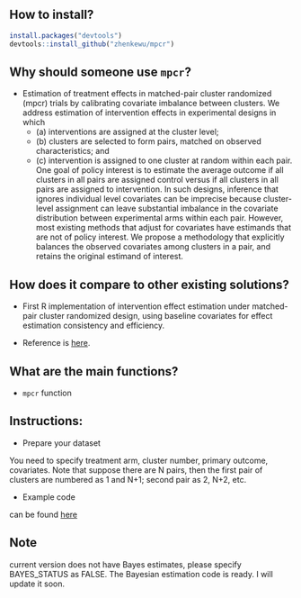 How to install?
--------------
```r
install.packages("devtools")
devtools::install_github("zhenkewu/mpcr")
```

Why should someone use `mpcr`?
------------------------------
- Estimation of treatment effects in matched-pair cluster randomized (mpcr) trials by calibrating covariate imbalance between clusters. We address estimation of intervention effects in experimental designs in which 
    - (a) interventions are assigned at the cluster level; 
    - (b) clusters are selected to form pairs, matched on observed characteristics; and 
    - (c) intervention is assigned to one cluster at random within each pair. One goal of policy interest is to estimate the average outcome if all clusters in all pairs are assigned control versus if all clusters in all pairs are assigned to intervention. In such designs, inference that ignores individual level covariates can be imprecise because cluster-level assignment can leave substantial imbalance in the covariate distribution between experimental arms within each pair. However, most existing methods that adjust for covariates have estimands that are not of policy interest. We propose a methodology that explicitly balances the observed covariates among clusters in a pair, and retains the original estimand of interest.

How does it compare to other existing solutions?
------------------------------------------------
- First R implementation of intervention effect estimation under matched-pair cluster randomized design, using baseline covariates for effect estimation consistency and efficiency.

- Reference is [here](http://onlinelibrary.wiley.com/doi/10.1111/biom.12214/full).

What are the main functions?
----------------------------
- `mpcr` function

Instructions:
-------------

- Prepare your dataset

You need to specify treatment arm, cluster number, primary outcome, covariates.
Note that suppose there are N pairs, then the first pair of clusters are numbered
as 1 and N+1; second pair as 2, N+2, etc.

- Example code

can be found [here](https://github.com/zhenkewu/mpcr/blob/master/tests/testthat/test_table_figure.R)

Note
-----
current version does not have Bayes estimates, please specify BAYES_STATUS as FALSE. The Bayesian estimation code is ready. I will update it soon.
